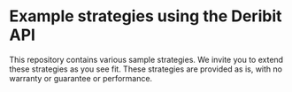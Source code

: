 Example strategies using the Deribit API
===

This repository contains various sample strategies. We invite you to extend these strategies as you see fit. These strategies are provided as is, with no warranty or guarantee or performance.
